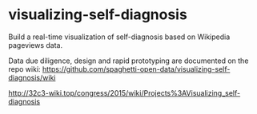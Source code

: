 # visualizing-self-diagnosis

Build a real-time visualization of self-diagnosis based on Wikipedia pageviews data.

Data due diligence, design and rapid prototyping are documented on the repo wiki: 
https://github.com/spaghetti-open-data/visualizing-self-diagnosis/wiki

http://32c3-wiki.top/congress/2015/wiki/Projects%3AVisualizing_self-diagnosis

